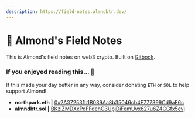 ```yaml
---
description: https://field-notes.almndbtr.dev/
---
```


# 📓 Almond's Field Notes

This is Almond's field notes on web3 crypto. Built on [Gitbook](https://www.gitbook.com).

### If you enjoyed reading this... 👼

If this made your day better in any way, consider donating `ETH` or `SOL` to help support Almond!

* **northpark.eth |** [0x2A372531b1B039Aa8b35046cb4F777399Cd9aE6c](https://etherscan.io/address/0x2A372531b1B039Aa8b35046cb4F777399Cd9aE6c)
* **almndbtr.sol |** [BKziZMDXxPoFFdehG3UpjDiFemUvx627u6Z4CGfx5evj](https://explorer.solana.com/address/BKziZMDXxPoFFdehG3UpjDiFemUvx627u6Z4CGfx5evj)
